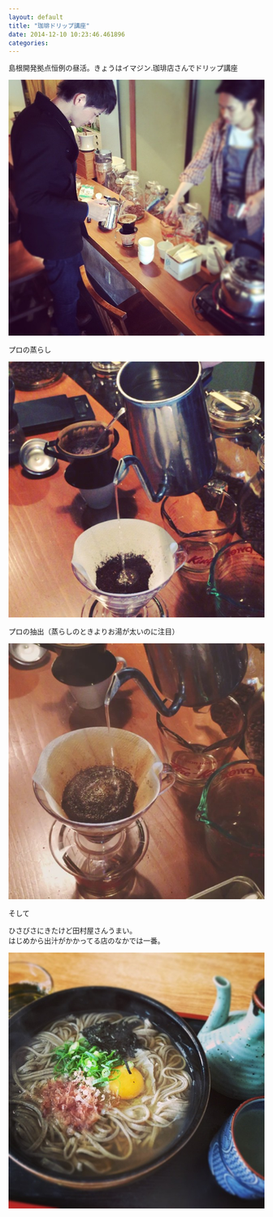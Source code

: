 ```yaml
---
layout: default
title: "珈琲ドリップ講座"
date: 2014-12-10 10:23:46.461896
categories: 
---
```


島根開発拠点恒例の昼活。きょうはイマジン.珈琲店さんでドリップ講座

![ドリップ講座](/assets/images/201412/10860189_788704381175128_593712790_n.jpg)

プロの蒸らし

![プロの蒸らし](/assets/images/201412/10852650_1516247295313923_1108880296_n.jpg)

プロの抽出（蒸らしのときよりお湯が太いのに注目）

![プロの抽出](/assets/images/201412/10831945_747697801976597_986714753_n.jpg)

そして

ひさびさにきたけど田村屋さんうまい。  
はじめから出汁がかかってる店のなかでは一番。  

![月見釜揚げ](/assets/images/201412/10843714_1537664053144473_1464852686_n.jpg)


